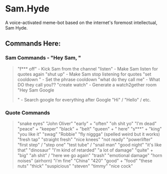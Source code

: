 # Sam.Hyde
A voice-activated meme-bot based on the internet's foremost intellectual, Sam Hyde.

## Commands Here:
### Sam Commands - "Hey Sam, <command>"
> "f*** off" - Kick Sam from the channel> "listen" - Make Sam listen for quotes again> "shut up" - Make Sam stop listening for quotes> "set cooldown <seconds>" - Set the phrase cooldown> "what do they call me" - What DO they call you??> "create watch" - Generate a watch2gether room> "Hey Sam Google <search phrase>" - Search google for everything after Google> "Hi" / "Hello" / etc.### Quote Commands
> "snake eyes"> "John Oliver"> "early" + "often"> "oh shit yo"> "I'm dead"> "peace" + "keeper"> "black" + "belt"> "queen" + " here"> "s***" + "king"> "you like it"> "swag"> "Robbie"> "fly niggga" (spelled weird but it works)> "fresh tap"> "straight fresh"> "nice knees"> "not ready"> "powerlifter"> "first step" / "step one"> "test tube" / "snail man"> "good night"> "it's like that"> "dinosaur"> "I'm kind of retarded"> "a lot of damage"> "quite" + "big"> "ah shit" / "here we go again"> "trash"> "emotional damage"> "horn noises" (airhorn)> "i'm fine"> "China"> "420"> "good" + "food"> "these nuts"> "thick"> "suspicious"> "steven"> "timmy"> "nice cock"